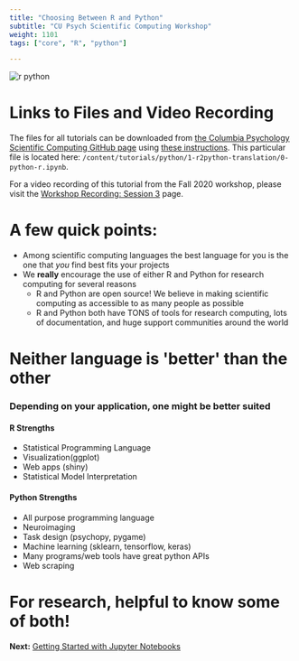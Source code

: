 ```yaml
---
title: "Choosing Between R and Python"
subtitle: "CU Psych Scientific Computing Workshop"
weight: 1101
tags: ["core", "R", "python"]

---
```


![r python](https://www.javaassignmenthelp.com/blog/wp-content/uploads/2019/06/R-Vs-Python-730x410.jpg)


# Links to Files and Video Recording

The files for all tutorials can be downloaded from [the Columbia Psychology Scientific Computing GitHub page](https://github.com/cu-psych-computing/cu-psych-comp-tutorial) using [these instructions](/accessing-files/). This particular file is located here: `/content/tutorials/python/1-r2python-translation/0-python-r.ipynb`.

For a video recording of this tutorial from the Fall 2020 workshop, please visit the <a href="/workshop-recording/session3/" target="_blank">Workshop Recording: Session 3</a> page.

# A few quick points:

- Among scientific computing languages the best language for you is the one that *you* find best fits your projects
- We **really** encourage the use of either R and Python for research computing  for several reasons
    - R and Python are open source! We believe in making scientific computing as accessible to as many people as possible
    - R and Python both have TONS of tools for research computing, lots of documentation, and huge support communities around the world

# Neither language is 'better' than the other

### Depending on your application, one might be better suited

#### R Strengths
- Statistical Programming Language
- Visualization(ggplot)
- Web apps (shiny)
- Statistical Model Interpretation 

#### Python Strengths
- All purpose programming language
- Neuroimaging
- Task design (psychopy, pygame)
- Machine learning (sklearn, tensorflow, keras)
- Many programs/web tools have great python APIs
- Web scraping

# For research, helpful to know some of both!

**Next:** [Getting Started with Jupyter Notebooks](/tutorials/python/1-r2python-translation/1-getting-started/)
